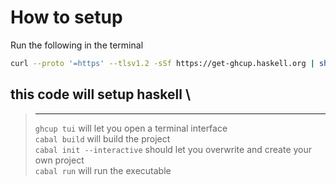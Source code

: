 # How to setup

Run the following in the terminal

```bash
curl --proto '=https' --tlsv1.2 -sSf https://get-ghcup.haskell.org | sh
```

## this code will setup haskell \

> ---
>
> `ghcup tui` will let you open a terminal interface \
> `cabal build` will build the project \
> `cabal init --interactive` should let you overwrite and create your own project \
> `cabal run` will run the executable
>
